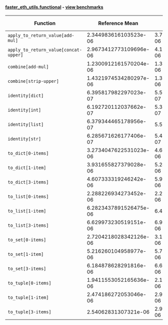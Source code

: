 #### [faster_eth_utils.functional](https://github.com/BobTheBuidler/faster-eth-utils/blob/master/faster_eth_utils/functional.py) - [view benchmarks](https://github.com/BobTheBuidler/faster-eth-utils/blob/master/benchmarks/test_functional_benchmarks.py)

| Function | Reference Mean | Faster Mean | % Change | Speedup (%) | x Faster | Faster |
|----------|---------------|-------------|----------|-------------|----------|--------|
| `apply_to_return_value[add-mul]` | 2.344983616103523e-06 | 3.7359199995889237e-06 | -59.32% | -37.23% | 0.63x | ❌ |
| `apply_to_return_value[concat-upper]` | 2.9673412773109696e-06 | 4.150232799710024e-06 | -39.86% | -28.50% | 0.71x | ❌ |
| `combine[add-mul]` | 1.2300912161570204e-06 | 1.3212474314502585e-06 | -7.41% | -6.90% | 0.93x | ❌ |
| `combine[strip-upper]` | 1.4321974534280297e-06 | 1.3239181879470908e-06 | 7.56% | 8.18% | 1.08x | ✅ |
| `identity[dict]` | 6.395817982297023e-07 | 5.570601071757079e-07 | 12.90% | 14.81% | 1.15x | ✅ |
| `identity[int]` | 6.192720112037662e-07 | 5.355943055459357e-07 | 13.51% | 15.62% | 1.16x | ✅ |
| `identity[list]` | 6.379344465178956e-07 | 5.51257243602258e-07 | 13.59% | 15.72% | 1.16x | ✅ |
| `identity[str]` | 6.285671626177406e-07 | 5.451701771771458e-07 | 13.27% | 15.30% | 1.15x | ✅ |
| `to_dict[0-items]` | 3.2734047622531023e-06 | 4.6225514938590275e-06 | -41.22% | -29.19% | 0.71x | ❌ |
| `to_dict[1-item]` | 3.931655827379028e-06 | 5.246031970498053e-06 | -33.43% | -25.05% | 0.75x | ❌ |
| `to_dict[3-items]` | 4.607333319246242e-06 | 5.954422761080795e-06 | -29.24% | -22.62% | 0.77x | ❌ |
| `to_list[0-items]` | 2.288226934273452e-06 | 2.2312039873077725e-06 | 2.49% | 2.56% | 1.03x | ✅ |
| `to_list[1-item]` | 6.2823437891526475e-06 | 6.49901244725763e-06 | -3.45% | -3.33% | 0.97x | ❌ |
| `to_list[3-items]` | 6.629973230519151e-06 | 6.907564357337793e-06 | -4.19% | -4.02% | 0.96x | ❌ |
| `to_set[0-items]` | 2.7204218028342126e-06 | 3.136381078564523e-06 | -15.29% | -13.26% | 0.87x | ❌ |
| `to_set[1-item]` | 5.216260104958977e-06 | 5.767308021801723e-06 | -10.56% | -9.55% | 0.90x | ❌ |
| `to_set[3-items]` | 6.184878628291816e-06 | 6.675841579845865e-06 | -7.94% | -7.35% | 0.93x | ❌ |
| `to_tuple[0-items]` | 1.9411553052165636e-06 | 2.180962262104771e-06 | -12.35% | -11.00% | 0.89x | ❌ |
| `to_tuple[1-item]` | 2.474186272053046e-06 | 2.972610517251347e-06 | -20.14% | -16.77% | 0.83x | ❌ |
| `to_tuple[3-items]` | 2.54062831307321e-06 | 2.9686803544212885e-06 | -16.85% | -14.42% | 0.86x | ❌ |
